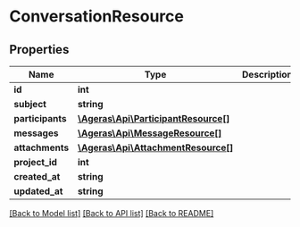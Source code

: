 # ConversationResource

## Properties
Name | Type | Description | Notes
------------ | ------------- | ------------- | -------------
**id** | **int** |  | [optional] 
**subject** | **string** |  | [optional] 
**participants** | [**\Ageras\Api\ParticipantResource[]**](ParticipantResource.md) |  | [optional] 
**messages** | [**\Ageras\Api\MessageResource[]**](MessageResource.md) |  | [optional] 
**attachments** | [**\Ageras\Api\AttachmentResource[]**](AttachmentResource.md) |  | [optional] 
**project_id** | **int** |  | [optional] 
**created_at** | **string** |  | [optional] 
**updated_at** | **string** |  | [optional] 

[[Back to Model list]](../README.md#documentation-for-models) [[Back to API list]](../README.md#documentation-for-api-endpoints) [[Back to README]](../README.md)


